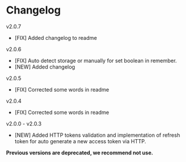 # Changelog

v2.0.7

- [FIX] Added changelog to readme

v2.0.6

- [FIX] Auto detect storage or manually for set boolean in remember.
- [NEW] Added changelog

v2.0.5

- [FIX] Corrected some words in readme

v2.0.4

- [FIX] Corrected some words in readme

v2.0.0 - v2.0.3

- [NEW] Added HTTP tokens validation and implementation of refresh token for auto generate a new access token via HTTP.


**Previous versions are deprecated, we recommend not use.**
